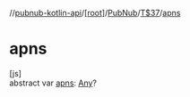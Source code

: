 //[pubnub-kotlin-api](../../../../index.md)/[[root]](../../index.md)/[PubNub](../index.md)/[T$37](index.md)/[apns](apns.md)

# apns

[js]\
abstract var [apns](apns.md): [Any](https://kotlinlang.org/api/latest/jvm/stdlib/kotlin-stdlib/kotlin/-any/index.html)?
